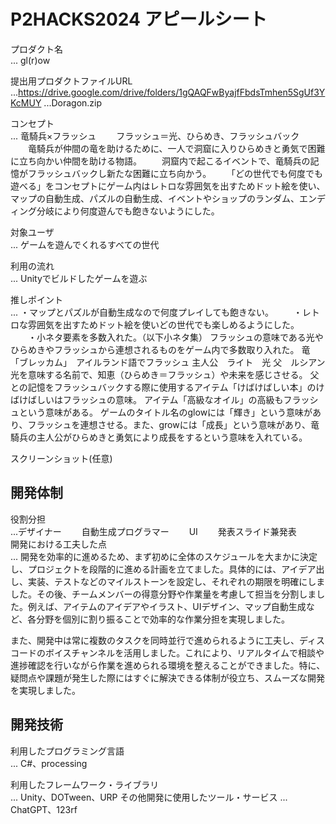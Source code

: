 # P2HACKS2024 アピールシート 

プロダクト名  
... gl(r)ow

提出用プロダクトファイルURL
...https://drive.google.com/drive/folders/1gQAQFwByajfFbdsTmhen5SgUf3YKcMUY
...Doragon.zip

コンセプト  
... 竜騎兵×フラッシュ
　　フラッシュ＝光、ひらめき、フラッシュバック
　　竜騎兵が仲間の竜を助けるために、一人で洞窟に入りひらめきと勇気で困難に立ち向かい仲間を助ける物語。
　　洞窟内で起こるイベントで、竜騎兵の記憶がフラッシュバックし新たな困難に立ち向かう。
　　「どの世代でも何度でも遊べる」をコンセプトにゲーム内はレトロな雰囲気を出すためドット絵を使い、マップの自動生成、パズルの自動生成、イベントやショップのランダム、エンディング分岐により何度遊んでも飽きないようにした。 

対象ユーザ  
...  ゲームを遊んでくれるすべての世代

利用の流れ  
...  Unityでビルドしたゲームを遊ぶ

推しポイント  
...  ・マップとパズルが自動生成なので何度プレイしても飽きない。
　　・レトロな雰囲気を出すためドット絵を使いどの世代でも楽しめるようにした。
　　・小ネタ要素を多数入れた。（以下小ネタ集）
フラッシュの意味である光やひらめきやフラッシュから連想されるものをゲーム内で多数取り入れた。
竜「ブレッカム」　アイルランド語でフラッシュ
主人公　ライト　光
父　ルシアン　光を意味する名前で、知恵（ひらめき＝フラッシュ）や未来を感じさせる。
父との記憶をフラッシュバックする際に使用するアイテム「けばけばしい本」のけばけばしいはフラッシュの意味。
アイテム「高級なオイル」の高級もフラッシュという意味がある。
ゲームのタイトル名のglowには「輝き」という意味があり、フラッシュを連想させる。また、growには「成長」という意味があり、竜騎兵の主人公がひらめきと勇気により成長をするという意味を入れている。

スクリーンショット(任意)  

## 開発体制  

役割分担  
...デザイナー
　　自動生成プログラマー
　　UI
　　発表スライド兼発表  
開発における工夫した点  
...  開発を効率的に進めるため、まず初めに全体のスケジュールを大まかに決定し、プロジェクトを段階的に進める計画を立てました。具体的には、アイデア出し、実装、テストなどのマイルストーンを設定し、それぞれの期限を明確にしました。その後、チームメンバーの得意分野や作業量を考慮して担当を分割しました。例えば、アイテムのアイデアやイラスト、UIデザイン、マップ自動生成など、各分野を個別に割り振ることで効率的な作業分担を実現しました。

また、開発中は常に複数のタスクを同時並行で進められるように工夫し、ディスコードのボイスチャンネルを活用しました。これにより、リアルタイムで相談や進捗確認を行いながら作業を進められる環境を整えることができました。特に、疑問点や課題が発生した際にはすぐに解決できる体制が役立ち、スムーズな開発を実現しました。

## 開発技術 

利用したプログラミング言語  
...  C#、processing

利用したフレームワーク・ライブラリ  
...  Unity、DOTween、URP
その他開発に使用したツール・サービス
...  ChatGPT、123rf
